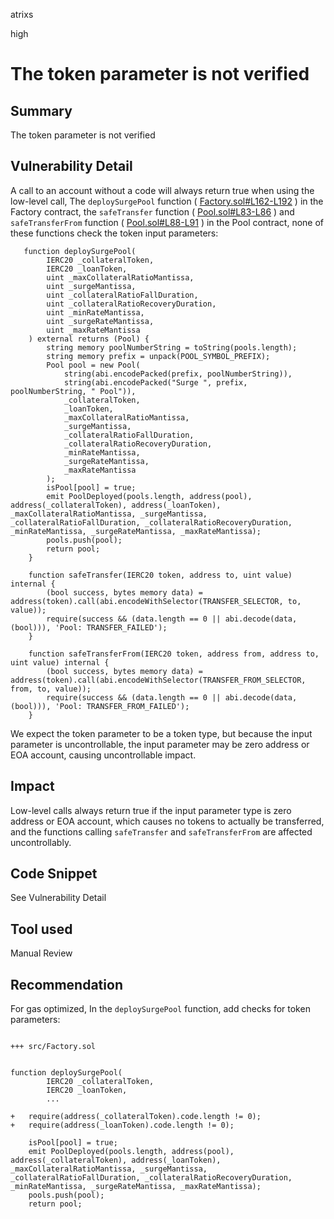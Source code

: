 atrixs

high

# The token parameter is not verified

## Summary

The token parameter is not verified

## Vulnerability Detail

A call to an account without a code will always return true when using the low-level call, The `deploySurgePool` function ( [Factory.sol#L162-L192](https://github.com/sherlock-audit/2023-02-surge/blob/main/surge-protocol-v1/src/Factory.sol#L162-L192) ) in the Factory contract, the `safeTransfer` function ( [Pool.sol#L83-L86](https://github.com/Surge-fi/surge-protocol-v1/blob/b7cb1dc2a2dcb4bf22c765a4222d7520843187c6/src/Pool.sol#L83-L86) ) and `safeTransferFrom` function ( [Pool.sol#L88-L91](https://github.com/Surge-fi/surge-protocol-v1/blob/b7cb1dc2a2dcb4bf22c765a4222d7520843187c6/src/Pool.sol#L88-L91) ) in the Pool contract, none of these functions check the token input parameters:
```solidity
   function deploySurgePool(
        IERC20 _collateralToken,
        IERC20 _loanToken,
        uint _maxCollateralRatioMantissa,
        uint _surgeMantissa,
        uint _collateralRatioFallDuration,
        uint _collateralRatioRecoveryDuration,
        uint _minRateMantissa,
        uint _surgeRateMantissa,
        uint _maxRateMantissa
    ) external returns (Pool) {
        string memory poolNumberString = toString(pools.length);
        string memory prefix = unpack(POOL_SYMBOL_PREFIX);
        Pool pool = new Pool(
            string(abi.encodePacked(prefix, poolNumberString)),
            string(abi.encodePacked("Surge ", prefix, poolNumberString, " Pool")),
            _collateralToken,
            _loanToken,
            _maxCollateralRatioMantissa,
            _surgeMantissa,
            _collateralRatioFallDuration,
            _collateralRatioRecoveryDuration,
            _minRateMantissa,
            _surgeRateMantissa,
            _maxRateMantissa
        );
        isPool[pool] = true;
        emit PoolDeployed(pools.length, address(pool), address(_collateralToken), address(_loanToken), _maxCollateralRatioMantissa, _surgeMantissa, _collateralRatioFallDuration, _collateralRatioRecoveryDuration, _minRateMantissa, _surgeRateMantissa, _maxRateMantissa);
        pools.push(pool);
        return pool;
    }
```
```solidity
    function safeTransfer(IERC20 token, address to, uint value) internal {
        (bool success, bytes memory data) = address(token).call(abi.encodeWithSelector(TRANSFER_SELECTOR, to, value));
        require(success && (data.length == 0 || abi.decode(data, (bool))), 'Pool: TRANSFER_FAILED');
    }
```
```solidity
    function safeTransferFrom(IERC20 token, address from, address to, uint value) internal {
        (bool success, bytes memory data) = address(token).call(abi.encodeWithSelector(TRANSFER_FROM_SELECTOR, from, to, value));
        require(success && (data.length == 0 || abi.decode(data, (bool))), 'Pool: TRANSFER_FROM_FAILED');
    }
```

We expect the token parameter to be a token type, but because the input parameter is uncontrollable, the input parameter may be zero address or EOA account, causing uncontrollable impact.

## Impact

Low-level calls always return true if the input parameter type is zero address or EOA account, which causes no tokens to actually be transferred, and the functions calling `safeTransfer` and `safeTransferFrom` are affected uncontrollably.

## Code Snippet

See Vulnerability Detail

## Tool used

Manual Review

## Recommendation

For gas optimized, In the `deploySurgePool` function, add checks for token parameters:
```solidity

+++ src/Factory.sol


function deploySurgePool(
        IERC20 _collateralToken,
        IERC20 _loanToken,
        ...

+   require(address(_collateralToken).code.length != 0);
+   require(address(_loanToken).code.length != 0);

    isPool[pool] = true;
    emit PoolDeployed(pools.length, address(pool), address(_collateralToken), address(_loanToken), _maxCollateralRatioMantissa, _surgeMantissa, _collateralRatioFallDuration, _collateralRatioRecoveryDuration, _minRateMantissa, _surgeRateMantissa, _maxRateMantissa);
    pools.push(pool);
    return pool;
```
